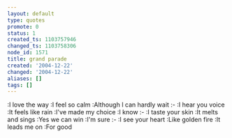 ```yaml
---
layout: default
type: quotes
promote: 0
status: 1
created_ts: 1103757946
changed_ts: 1103758306
node_id: 1571
title: grand parade
created: '2004-12-22'
changed: '2004-12-22'
aliases: []
tags: []
---
```

:I love the way 
:I feel so calm
:Although I can hardly wait
:-
:I hear you voice 
:It feels like rain
:I've made my choice 
:I know
:-
:I taste your skin 
:It melts and sings
:Yes we can win 
:I'm sure
:-
:I see your heart 
:Like golden fire
:It leads me on
:For good
